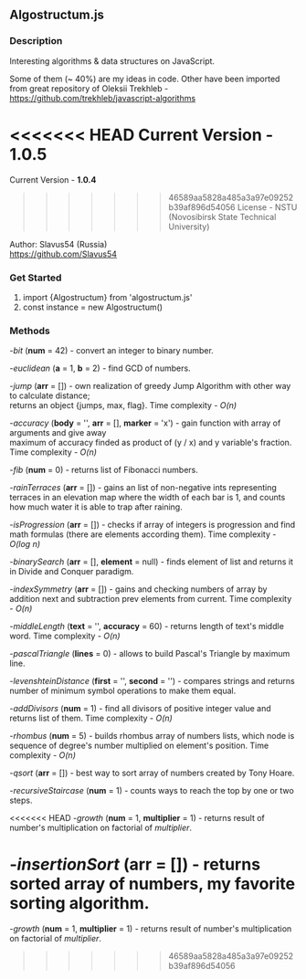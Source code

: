 ##  Algostructum.js

### Description

Interesting algorithms & data structures on JavaScript.

Some of them (~ 40%) are my ideas in code. Other have been imported from great repository of Oleksii Trekhleb - 	
https://github.com/trekhleb/javascript-algorithms

<<<<<<< HEAD
Current Version - **1.0.5**     
=======
Current Version - **1.0.4**     
>>>>>>> 46589aa5828a485a3a97e09252b39af896d54056
License - NSTU (Novosibirsk State Technical University)  

Author: Slavus54 (Russia)   
https://github.com/Slavus54

### Get Started

1. import {Algostructum} from 'algostructum.js'
2. const instance = new Algostructum()

### Methods

-*bit* (**num** = 42) - convert an integer to binary number.   	

-*euclidean* (**a** = 1, **b** = 2) - find GCD of numbers.         	

-*jump* (**arr** = []) - own realization of greedy Jump Algorithm with other way to calculate distance;             
returns an object {jumps, max, flag}. Time complexity - *O(n)*        	

-*accuracy* (**body** = '', **arr** = [], **marker** = 'x') - gain function with array of arguments and give away        	
maximum of accuracy finded as product of (y / x) and y variable's fraction. Time complexity - *O(n)*          		

-*fib* (**num** = 0) - returns list of Fibonacci numbers.        	

-*rainTerraces* (**arr** = []) - gains an list of non-negative ints representing terraces in an elevation map where the width of each bar is 1, and counts how much water it is able to trap after raining.         

-*isProgression* (**arr** = []) - checks if array of integers is progression and find math formulas (there are elements according them). Time complexity - *O(log n)*                   

-*binarySearch* (**arr** = [], **element** = null) - finds element of list and returns it in Divide and Conquer paradigm.         

-*indexSymmetry* (**arr** = []) - gains and checking numbers of array by addition next and subtraction prev elements from current. Time complexity - *O(n)*       

-*middleLength* (**text** = '', **accuracy** = 60) - returns length of text's middle word. Time complexity - *O(n)*       

-*pascalTriangle* (**lines** = 0) - allows to build Pascal's Triangle by maximum line.    

-*levenshteinDistance* (**first** = '', **second** = '') - compares strings and returns number of minimum symbol operations to make them equal.   

-*addDivisors* (**num** = 1) - find all divisors of positive integer value and returns list of them. Time complexity - *O(n)*         

-*rhombus* (**num** = 5) - builds rhombus array of numbers lists, which node is sequence of degree's number multiplied on element's position. Time complexity - *O(n)*     

-*qsort* (**arr** = []) - best way to sort array of numbers created by Tony Hoare.  

-*recursiveStaircase* (**num** = 1) - counts ways to reach the top by one or two steps.    

<<<<<<< HEAD
-*growth* (**num** = 1, **multiplier** = 1) - returns result of number's multiplication on factorial of *multiplier*.            

-*insertionSort* (**arr** = []) - returns sorted array of numbers, my favorite sorting algorithm.                       
=======
-*growth* (**num** = 1, **multiplier** = 1) - returns result of number's multiplication on factorial of *multiplier*.         
>>>>>>> 46589aa5828a485a3a97e09252b39af896d54056
